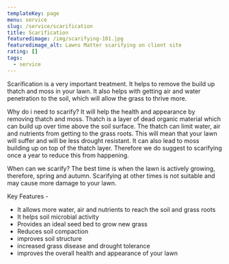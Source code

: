 ```yaml
---
templateKey: page
menu: service
slug: /service/scarification
title: Scarification
featuredimage: /img/scarifying-101.jpg
featuredimage_alt: Lawns Matter scarifying on client site
rating: []
tags:
  - service
---
```


Scarification is a very important treatment. It helps to remove the build up
thatch and moss in your lawn. It also helps with getting air and water
penetration to the soil, which will allow the grass to thrive more.

Why do i need to scarify? It will help the health and appearance by removing
thatch and moss. Thatch is a layer of dead organic material which can build up
over time above the soil surface. The thatch can limit water, air and nutrients
from getting to the grass roots. This will mean that your lawn will suffer and
will be less drought resistant. It can also lead to moss building up on top of
the thatch layer. Therefore we do suggest to scarifying once a year to reduce
this from happening.

When can we scarify? The best time is when the lawn is actively growing,
therefore, spring and autumn. Scarifying at other times is not suitable and may
cause more damage to your lawn.

Key Features -

- It allows more water, air and nutrients to reach the soil and grass roots
- It helps soil microbial activity
- Provides an ideal seed bed to grow new grass
- Reduces soil compaction
- improves soil structure
- increased grass disease and drought tolerance
- improves the overall health and appearance of your lawn
